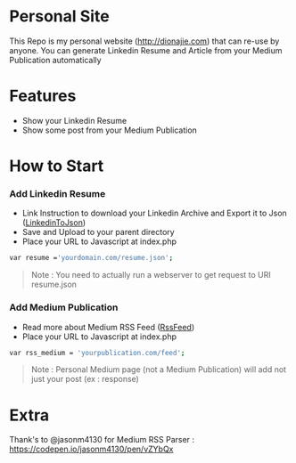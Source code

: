 # Personal Site

This Repo is my personal website (http://dionajie.com) that can re-use by anyone. You can generate Linkedin Resume and Article from your Medium Publication automatically

# Features
  - Show your Linkedin Resume 
  - Show some post from your Medium Publication
 
# How to Start
### Add Linkedin Resume 
  - Link Instruction to download your Linkedin Archive and Export it to Json ([LinkedinToJson])
  - Save and Upload to your parent directory
  - Place your URL to Javascript at index.php 
```sh
var resume ='yourdomain.com/resume.json';
```
> Note : You need to actually run a webserver to get request to URI resume.json

### Add Medium Publication
  - Read more about Medium RSS Feed ([RssFeed])
  - Place your URL to Javascript at index.php 
```sh
var rss_medium = 'yourpublication.com/feed';
```

> Note : Personal Medium page (not a Medium Publication) will add not just your post (ex : response)

[LinkedinToJson]: <https://jmperezperez.com/linkedin-to-json-resume/>
[RssFeed]: <https://help.medium.com/hc/en-us/articles/214874118-RSS-feeds>

# Extra
Thank's to @jasonm4130 for Medium RSS Parser : https://codepen.io/jasonm4130/pen/vZYbQx 
